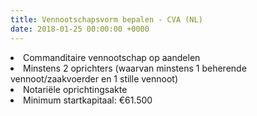 ```yaml
---
title: Vennootschapsvorm bepalen - CVA (NL)
date: 2018-01-25 00:00:00 +0000
---
```

<li>Commanditaire vennootschap op aandelen</li>

<li>Minstens 2 oprichters (waarvan minstens 1 beherende vennoot/zaakvoerder en 1 stille vennoot)</li>

<li>Notariële oprichtingsakte</li>

<li>Minimum startkapitaal: €61.500</li>